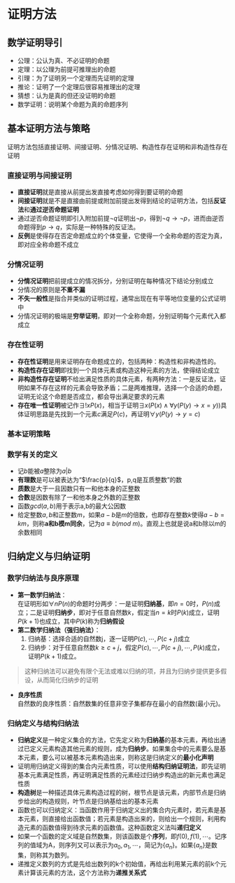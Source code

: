 # 证明方法
## 数学证明导引
* 公理：公认为真、不必证明的命题
* 定理：以公理为前提可推理出的命题
* 引理：为了证明另一个定理而先证明的定理
* 推论：证明了一个定理后很容易推理出的定理
* 猜想：认为是真的但还没证明的命题
* 数学证明：说明某个命题为真的命题序列
## 基本证明方法与策略
证明方法包括直接证明、间接证明、分情况证明、构造性存在证明和非构造性存在证明
### 直接证明与间接证明
* **直接证明**就是直接从前提出发直接考虑如何得到要证明的命题
* **间接证明**就是不是直接由前提或附加前提出发得到结论的证明方法，包括**反证法**和**通过逆否命题证明**
* 通过逆否命题证明即引入附加前提$\neg q$证明出$\neg p$，得到$\neg q\to \neg p$，进而由逆否命题得到$p\to q$，实际是一种特殊的反证法。
* **反例**是使得存在否定命题成立的个体变量，它使得一个全称命题的否定为真，即对应全称命题不成立
### 分情况证明
* **分情况证明**把前提成立的情况拆分，分别证明在每种情况下结论分别成立
* 分情况的原则是**不重不漏**
* **不失一般性**是指合并类似的证明过程，通常出现在有平等地位变量的公式证明中
* 分情况证明的极端是**穷举证明**，即对一个全称命题，分别证明每个元素代入都成立
### 存在性证明
* **存在性证明**是用来证明存在命题成立的，包括两种：构造性和非构造性的。
* **构造性存在证明**即找到一个具体元素或构造这种元素的方法，使得结论成立
* **非构造性存在证明**不给出满足性质的具体元素，有两种方法：一是反证法，证明如果不存在这样的元素会导致矛盾；二是两难推理，选择一个合适的命题，证明无论这个命题是否成立，都会导出满足要求的元素
* **存在唯一性证明**被记作$\exists !xP(x)$，相当于证明$\exists x(P(x)\wedge \forall y(P(y)\to x=y))$具体证明思路是先找到一个元素$c$满足$P(c)$，再证明$\forall y(P(y)\to y=c)$
### 基本证明策略
### 数学有关的定义
* 记$b$能被$a$整除为$a|b$
* **有理数**是可以被表达为“$\frac{p}{q}$，p,q是互质整数”的数
* **质数**是大于一且因数只有一和他本身的正整数
* **合数**是因数有除了一和他本身之外数的正整数
* 函数$gcd(a,b)$用于表示a,b的最大公因数
* 给定整数$a,b$和正整数$m$，如果$a-b$是$m$的倍数，也即存在整数$k$使得$a-b=km$，则称**a和b模m同余**，记为$a\equiv b(mod\ m)$。直观上也就是说a和b除以m的余数相同
## 归纳定义与归纳证明
### 数学归纳法与良序原理
* **第一数学归纳法**：  
在证明形如$\forall nP(n)$的命题时分两步：一是证明**归纳基**，即$n=0$时，$P(n)$成立；二是证明**归纳步**，即对于任意自然数$k$，假定当$n=k$时$P(k)$成立，证明$P(k+1)$也成立，其中$P(k)$称为**归纳假设**
* **第二数学归纳法（强归纳法）**：
     1. 归纳基：选择合适的自然数j，逐一证明$P(c),\cdots, P(c+j)$成立
     2. 归纳步：对于任意自然数$k\ge c+j$，假定$P(c),\cdots, P(c+j),\cdots,P(k)$成立，证明$P(k+1)$成立。
> 这种归纳法可以避免有限个无法或难以归纳的项，并且为归纳步提供更多假设，从而简化归纳步的证明
* **良序性质**  
自然数的良序性质：自然数集的任意非空子集都存在最小的自然数(最小元)。
### 归纳定义与结构归纳法
* **归纳定义**是一种定义集合的方法，它先定义称为**归纳基**的基本元素，再给出通过已定义元素构造其他元素的规则，成为**归纳步**。如果集合中的元素要么是基本元素，要么可以被基本元素构造出来，则称这是归纳定义的**最小化声明**
* 证明用归纳定义得到的集合内元素性质，可以使用**结构归纳证明法**，即先证明基本元素满足性质，再证明满足性质的元素经过归纳步构造出的新元素也满足性质
* **构造树**是一种描述具体元素构造过程的树，根节点是该元素，内部节点是归纳步给出的构造规则，叶节点是归纳基给出的基本元素
* 函数也可以归纳定义：当函数作用于归纳定义出的集合内元素时，若元素是基本元素，则直接给出函数值；若元素是构造出来的，则给出一个规则，利用构造元素的函数值得到待求元素的函数值。这种函数定义法叫**递归定义**
* 如果一个函数的定义域是自然数集，则该函数是个**序列**，即$f(0),f(1),\cdots$。记序列的值域为A，则序列又可以表示为$a_0,a_1,\cdots$，简记为$\{a_n\}$。如果$\{a_n\}$是数集，则称其为数列。
* 递推定义数列的方式是先给出数列的k个初始值，再给出利用某元素的前k个元素计算该元素的方法，这个方法称为**递推关系式**
